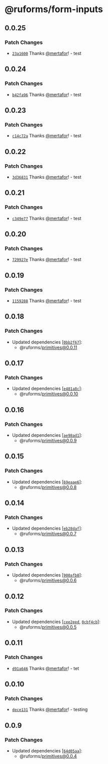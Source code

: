 # @ruforms/form-inputs

## 0.0.25

### Patch Changes

- [`23a1600`](https://github.com/ruforms/workspace/commit/23a16006c36ebdd08ab99292e6a3c952b76cb101) Thanks [@mertafor](https://github.com/mertafor)! - test

## 0.0.24

### Patch Changes

- [`b42fa96`](https://github.com/ruforms/workspace/commit/b42fa967cf2e7b35c628de4e6a98a398dc01b6d4) Thanks [@mertafor](https://github.com/mertafor)! - test

## 0.0.23

### Patch Changes

- [`c14c72a`](https://github.com/ruforms/workspace/commit/c14c72a7cd852d588727d76328800b76e5e20ae1) Thanks [@mertafor](https://github.com/mertafor)! - test

## 0.0.22

### Patch Changes

- [`3d36831`](https://github.com/ruforms/workspace/commit/3d368315087f35d507c9c9a8fa9de95243f4ba7e) Thanks [@mertafor](https://github.com/mertafor)! - test

## 0.0.21

### Patch Changes

- [`c349e77`](https://github.com/ruforms/workspace/commit/c349e771eb725e793bb71a6c70fa96290bfa8d0f) Thanks [@mertafor](https://github.com/mertafor)! - test

## 0.0.20

### Patch Changes

- [`729927e`](https://github.com/ruforms/workspace/commit/729927e15cde2f706981822c3a13b0b32212f6dc) Thanks [@mertafor](https://github.com/mertafor)! - test

## 0.0.19

### Patch Changes

- [`1159288`](https://github.com/ruforms/workspace/commit/115928851110f3dba999fdf66d0248397a0ef110) Thanks [@mertafor](https://github.com/mertafor)! - test

## 0.0.18

### Patch Changes

- Updated dependencies [[`0bb2f67`](https://github.com/ruforms/workspace/commit/0bb2f672afb262fa3ccdc9d8bd4e34213853f1e9)]:
  - @ruforms/primitives@0.0.11

## 0.0.17

### Patch Changes

- Updated dependencies [[`e481a8c`](https://github.com/ruforms/workspace/commit/e481a8cec227a65dbbb119578b515fb2adf24399)]:
  - @ruforms/primitives@0.0.10

## 0.0.16

### Patch Changes

- Updated dependencies [[`ae98ad1`](https://github.com/ruforms/workspace/commit/ae98ad10204f2003c6e44d4ee508c995028cfa3b)]:
  - @ruforms/primitives@0.0.9

## 0.0.15

### Patch Changes

- Updated dependencies [[`69eaae6`](https://github.com/ruforms/workspace/commit/69eaae6508615eef6c186198b01efebe1c0adb24)]:
  - @ruforms/primitives@0.0.8

## 0.0.14

### Patch Changes

- Updated dependencies [[`eb28daf`](https://github.com/ruforms/workspace/commit/eb28dafe8c770f27999ba299f8b7cc3b3131af43)]:
  - @ruforms/primitives@0.0.7

## 0.0.13

### Patch Changes

- Updated dependencies [[`900afb0`](https://github.com/ruforms/workspace/commit/900afb0fa240009ff24eb7486dca4117a6868cb1)]:
  - @ruforms/primitives@0.0.6

## 0.0.12

### Patch Changes

- Updated dependencies [[`cee2eed`](https://github.com/ruforms/workspace/commit/cee2eedc58c22a6743d9e9345a2a81b18aee573c), [`0cbf4cb`](https://github.com/ruforms/workspace/commit/0cbf4cbbf08baf9535a03c6e8cc3d760fbfb061a)]:
  - @ruforms/primitives@0.0.5

## 0.0.11

### Patch Changes

- [`d91a646`](https://github.com/ruforms/workspace/commit/d91a646399627f71bfe0e557e2fead0891d2833d) Thanks [@mertafor](https://github.com/mertafor)! - tet

## 0.0.10

### Patch Changes

- [`dece131`](https://github.com/ruforms/workspace/commit/dece131f3dd49a8e4862519fa7fd4e39208c9573) Thanks [@mertafor](https://github.com/mertafor)! - testing

## 0.0.9

### Patch Changes

- Updated dependencies [[`64d05aa`](https://github.com/ruforms/workspace/commit/64d05aad0dc13403681bc43a3660c58b3788be0e)]:
  - @ruforms/primitives@0.0.4
